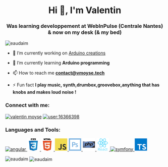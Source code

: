 <h1 align="center">Hi 👋, I'm Valentin</h1>
<h3 align="center">Was learning developpement at WebInPulse (Centrale Nantes) & now on my desk (& my bed)</h3>
<p align="left"> <img src="https://komarev.com/ghpvc/?username=eaudaim&label=Profile%20views&color=0e75b6&style=flat" alt="eaudaim" /> </p>

- 🔭 I’m currently working on [Arduino creations](https://github.com/eaudaim/Arduino)

- 🌱 I’m currently learning **Arduino programming**

- 📫 How to reach me **contact@vmoyse.tech**

- ⚡ Fun fact **I play music, synth,drumbox,groovebox,anything that has knobs and makes loud noise !**

<h3 align="left">Connect with me:</h3>
<p align="left">
<a href="https://linkedin.com/in/valentin moyse" target="blank"><img align="center" src="https://raw.githubusercontent.com/rahuldkjain/github-profile-readme-generator/master/src/images/icons/Social/linked-in-alt.svg" alt="valentin moyse" height="30" width="40" /></a>
<a href="https://stackoverflow.com/users/user:16366398" target="blank"><img align="center" src="https://raw.githubusercontent.com/rahuldkjain/github-profile-readme-generator/master/src/images/icons/Social/stack-overflow.svg" alt="user:16366398" height="30" width="40" /></a>
</p>

<h3 align="left">Languages and Tools:</h3>
<p align="left"> <a href="https://angular.io" target="_blank"> <img src="https://angular.io/assets/images/logos/angular/angular.svg" alt="angular" width="40" height="40"/> </a> <a href="https://www.w3schools.com/css/" target="_blank"> <img src="https://raw.githubusercontent.com/devicons/devicon/master/icons/css3/css3-original-wordmark.svg" alt="css3" width="40" height="40"/> </a> <a href="https://www.w3.org/html/" target="_blank"> <img src="https://raw.githubusercontent.com/devicons/devicon/master/icons/html5/html5-original-wordmark.svg" alt="html5" width="40" height="40"/> </a> <a href="https://developer.mozilla.org/en-US/docs/Web/JavaScript" target="_blank"> <img src="https://raw.githubusercontent.com/devicons/devicon/master/icons/javascript/javascript-original.svg" alt="javascript" width="40" height="40"/> </a> <a href="https://www.photoshop.com/en" target="_blank"> <img src="https://raw.githubusercontent.com/devicons/devicon/master/icons/photoshop/photoshop-line.svg" alt="photoshop" width="40" height="40"/> </a> <a href="https://www.php.net" target="_blank"> <img src="https://raw.githubusercontent.com/devicons/devicon/master/icons/php/php-original.svg" alt="php" width="40" height="40"/> </a> <a href="https://reactjs.org/" target="_blank"> <img src="https://raw.githubusercontent.com/devicons/devicon/master/icons/react/react-original-wordmark.svg" alt="react" width="40" height="40"/> </a> <a href="https://symfony.com" target="_blank"> <img src="https://symfony.com/logos/symfony_black_03.svg" alt="symfony" width="40" height="40"/> </a> <a href="https://www.typescriptlang.org/" target="_blank"> <img src="https://raw.githubusercontent.com/devicons/devicon/master/icons/typescript/typescript-original.svg" alt="typescript" width="40" height="40"/> </a> </p>

<p><img align="left" src="https://github-readme-stats.vercel.app/api/top-langs?username=eaudaim&show_icons=true&locale=en&layout=compact" alt="eaudaim" /></p>

<p>&nbsp;<img align="center" src="https://github-readme-stats.vercel.app/api?username=eaudaim&show_icons=true&locale=en" alt="eaudaim" /></p>
